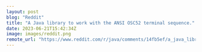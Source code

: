 ```yaml
---
layout: post
blog: "Reddit"
title: "A Java library to work with the ANSI OSC52 terminal sequence."
date: 2023-06-21T15:42:34Z
image: images/reddit.png
remote_url: "https://www.reddit.com/r/java/comments/14fb5ef/a_java_library_to_work_with_the_ansi_osc52/"
---
```

